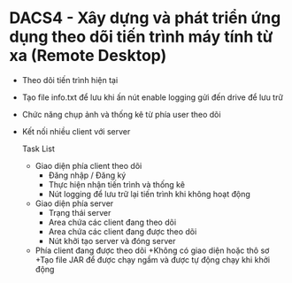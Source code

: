 # DACS4 - Xây dựng và phát triển ứng dụng theo dõi tiến trình máy tính từ xa (Remote Desktop)

- Theo dõi tiến trình hiện tại
- Tạo file info.txt để lưu khi ấn nút enable logging gửi đến drive để lưu trữ
- Chức năng chụp ảnh và thống kê từ phía user theo dõi
- Kết nối nhiều client với server

  Task List
  - Giao diện phía client theo dõi
      + Đăng nhập / Đăng ký
      + Thực hiện nhận tiến trình và thống kê
      + Nút logging để lưu trữ lại tiến trình khi không hoạt động
  - Giao diện phía server
      + Trạng thái server
      + Area chứa các client đang theo dõi
      + Area chứa các client đang được theo dõi
      + Nút khởi tạo server và đóng server
  - Phía client đang được theo dõi
      +Không có giao diện hoặc thô sơ
      +Tạo file JAR để được chạy ngầm và được tự động chạy khi khởi động
